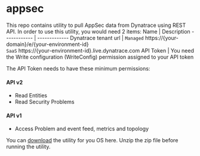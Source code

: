 # appsec
This repo contains utility to pull AppSec data from Dynatrace using REST API.
In order to use this utility, you would need 2 items:
Name | Description
------------ | -------------
Dynatrace tenant url | `Managed` https://{your-domain}/e/{your-environment-id}  <br/>`SaaS` https://{your-environment-id}.live.dynatrace.com
API Token | You need the Write configuration (WriteConfig) permission assigned to your API token  

The API Token needs to have these minimum permissions:
#### API v2
* Read Entities
* Read Security Problems

#### API v1
* Access Problem and event feed, metrics and topology

You can [download](https://github.com/Dynatrace-Asad-Ali/appsec/releases/latest) the utility for you OS here. Unzip the zip file before running the utility.
